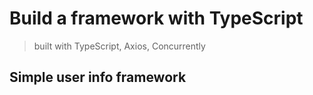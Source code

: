 # Build a framework with TypeScript

> built with TypeScript, Axios, Concurrently

## Simple user info framework
